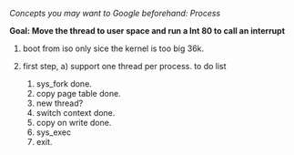 *Concepts you may want to Google beforehand: Process*

**Goal: Move the thread to user space and run a Int 80 to call an interrupt**
1. boot from iso only sice the kernel is too big 36k.

2. first step,
    a) support one thread per process.
    to do list
     1) sys_fork                   done.
     2) copy page table            done.
     3) new thread?                
     3) switch context             done.
     4) copy on write              done.
     5) sys_exec
     6) exit.

